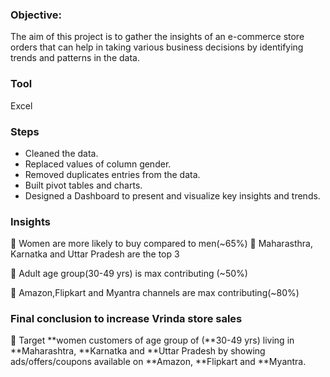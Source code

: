 ### Objective:
The aim of this project is to gather the  insights of an e-commerce store orders that can help in taking various business decisions by identifying trends and
patterns in the data.

### Tool
Excel 

### Steps

- Cleaned the data.
- Replaced values of column gender.
- Removed duplicates entries from the data.
- Built pivot tables and charts.
- Designed a Dashboard to present and visualize key insights and trends.

### Insights
📍 Women are more likely to buy compared to men(~65%)
📍 Maharasthra, Karnatka and Uttar Pradesh are the top 3

📍 Adult age group(30-49 yrs) is max contributing (~50%)

📍 Amazon,Flipkart and Myantra channels are max contributing(~80%)

### Final conclusion to increase Vrinda store sales

📍 Target **women customers of age group of (**30-49 yrs) living in **Maharashtra, **Karnatka and **Uttar Pradesh by showing ads/offers/coupons available on **Amazon, **Flipkart and **Myantra.

